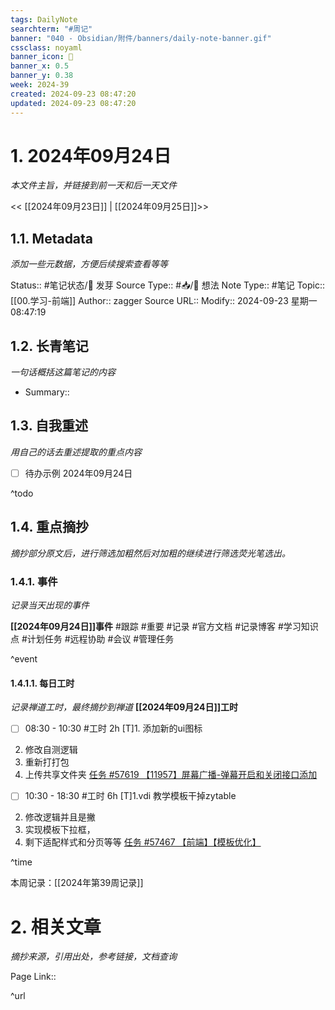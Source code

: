 ```yaml
---
tags: DailyNote
searchterm: "#周记"
banner: "040 - Obsidian/附件/banners/daily-note-banner.gif"
cssclass: noyaml
banner_icon: 💌
banner_x: 0.5
banner_y: 0.38
week: 2024-39
created: 2024-09-23 08:47:20
updated: 2024-09-23 08:47:20
---
```


# 1. 2024年09月24日

_本文件主旨，并链接到前一天和后一天文件_

<< [[2024年09月23日]] | [[2024年09月25日]]>>

## 1.1. Metadata

_添加一些元数据，方便后续搜索查看等等_

Status:: #笔记状态/🌱 发芽
Source Type:: #📥/💭 想法 
Note Type:: #笔记
Topic:: [[00.学习-前端]]
Author:: zagger
Source URL::
Modify:: 2024-09-23 星期一 08:47:19

## 1.2. 长青笔记

_一句话概括这篇笔记的内容_

- Summary::

## 1.3. 自我重述

_用自己的话去重述提取的重点内容_

- [ ] 待办示例 2024年09月24日

^todo

## 1.4. 重点摘抄

_摘抄部分原文后，进行筛选加粗然后对加粗的继续进行筛选荧光笔选出。_

### 1.4.1. 事件

_记录当天出现的事件_

**[[2024年09月24日]]事件** 
#跟踪 #重要 #记录 #官方文档 #记录博客 #学习知识点 #计划任务 #远程协助 #会议 #管理任务

^event

#### 1.4.1.1. 每日工时

_记录禅道工时，最终摘抄到禅道_
**[[2024年09月24日]]工时**
- [ ] 08:30 - 10:30 #工时 2h	[T]1. 添加新的ui图标
2. 修改自测逻辑
3. 重新打打包
4. 上传共享文件夹	 [任务 #57619 【11957】屏幕广播-弹幕开启和关闭接口添加](http://172.16.203.14:2980/task-view-57619.html?onlybody=yes&tid=i2sh4q46)	
- [ ] 10:30 - 18:30 #工时 6h	[T]1.vdi 教学模板干掉zytable
2. 修改逻辑并且是撇
3. 实现模板下拉框，
4. 剩下适配样式和分页等等	 [任务 #57467 【前端】【模板优化】](http://172.16.203.14:2980/task-view-57467.html?onlybody=yes&tid=i2sh4q46)	


^time

本周记录：[[2024年第39周记录]]

# 2. 相关文章

_摘抄来源，引用出处，参考链接，文档查询_

Page Link::

^url
